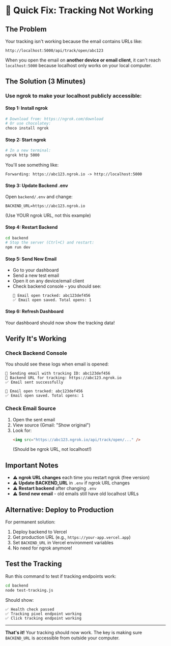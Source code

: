 # 🔧 Quick Fix: Tracking Not Working

## The Problem

Your tracking isn't working because the email contains URLs like:
```
http://localhost:5000/api/track/open/abc123
```

When you open the email on **another device or email client**, it can't reach `localhost:5000` because localhost only works on your local computer.

## The Solution (3 Minutes)

### Use ngrok to make your localhost publicly accessible:

#### Step 1: Install ngrok
```bash
# Download from: https://ngrok.com/download
# Or use chocolatey:
choco install ngrok
```

#### Step 2: Start ngrok
```bash
# In a new terminal:
ngrok http 5000
```

You'll see something like:
```
Forwarding: https://abc123.ngrok.io -> http://localhost:5000
```

#### Step 3: Update Backend .env
Open `backend/.env` and change:
```env
BACKEND_URL=https://abc123.ngrok.io
```
(Use YOUR ngrok URL, not this example)

#### Step 4: Restart Backend
```bash
cd backend
# Stop the server (Ctrl+C) and restart:
npm run dev
```

#### Step 5: Send New Email
- Go to your dashboard
- Send a new test email
- Open it on any device/email client
- Check backend console - you should see:
  ```
  📧 Email open tracked: abc123def456
  ✅ Email open saved. Total opens: 1
  ```

#### Step 6: Refresh Dashboard
Your dashboard should now show the tracking data!

## Verify It's Working

### Check Backend Console
You should see these logs when email is opened:
```
📧 Sending email with tracking ID: abc123def456
🔗 Backend URL for tracking: https://abc123.ngrok.io
✅ Email sent successfully

📧 Email open tracked: abc123def456
✅ Email open saved. Total opens: 1
```

### Check Email Source
1. Open the sent email
2. View source (Gmail: "Show original")
3. Look for:
   ```html
   <img src="https://abc123.ngrok.io/api/track/open/..." />
   ```
   (Should be ngrok URL, not localhost!)

## Important Notes

- ⚠️ **ngrok URL changes** each time you restart ngrok (free version)
- ⚠️ **Update BACKEND_URL** in `.env` if ngrok URL changes
- ⚠️ **Restart backend** after changing `.env`
- ⚠️ **Send new email** - old emails still have old localhost URLs

## Alternative: Deploy to Production

For permanent solution:
1. Deploy backend to Vercel
2. Get production URL (e.g., `https://your-app.vercel.app`)
3. Set `BACKEND_URL` in Vercel environment variables
4. No need for ngrok anymore!

## Test the Tracking

Run this command to test if tracking endpoints work:
```bash
cd backend
node test-tracking.js
```

Should show:
```
✅ Health check passed
✅ Tracking pixel endpoint working
✅ Click tracking endpoint working
```

---

**That's it!** Your tracking should now work. The key is making sure `BACKEND_URL` is accessible from outside your computer.
